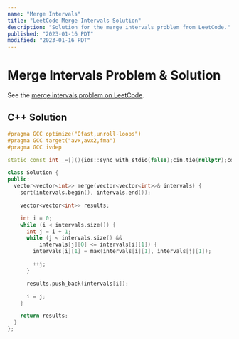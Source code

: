 ```yaml
---
name: "Merge Intervals"
title: "LeetCode Merge Intervals Solution"
description: "Solution for the merge intervals problem from LeetCode."
published: "2023-01-16 PDT"
modified: "2023-01-16 PDT"
---
```


# Merge Intervals Problem & Solution

See the [merge intervals problem on LeetCode](https://leetcode.com/problems/merge-intervals).

## C++ Solution

```cpp
#pragma GCC optimize("Ofast,unroll-loops")
#pragma GCC target("avx,avx2,fma")
#pragma GCC ivdep

static const int _=[](){ios::sync_with_stdio(false);cin.tie(nullptr);cout.tie(nullptr);return 0;}();

class Solution {
public:
  vector<vector<int>> merge(vector<vector<int>>& intervals) {
    sort(intervals.begin(), intervals.end());

    vector<vector<int>> results;

    int i = 0;
    while (i < intervals.size()) {
      int j = i + 1;
      while (j < intervals.size() &&
          intervals[j][0] <= intervals[i][1]) {
        intervals[i][1] = max(intervals[i][1], intervals[j][1]);

        ++j;
      }

      results.push_back(intervals[i]);

      i = j;
    }

    return results;
  }
};
```
